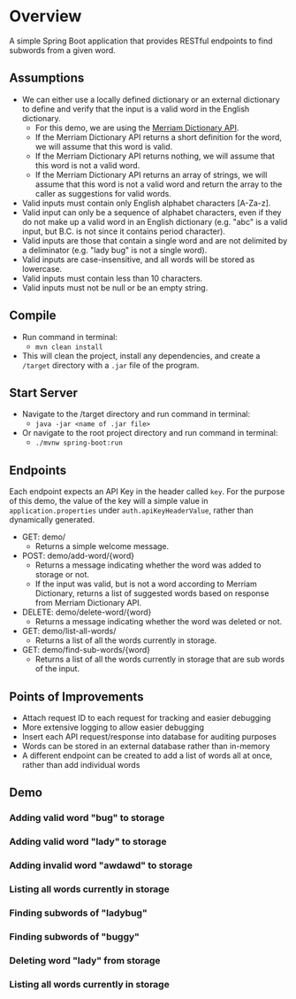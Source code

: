 # Overview

A simple Spring Boot application that provides RESTful endpoints to find subwords from a given word.

## Assumptions

- We can either use a locally defined dictionary or an external dictionary to define and verify that the input is a valid word in the English dictionary.
  - For this demo, we are using the [Merriam Dictionary API](https://www.dictionaryapi.com/products/api-collegiate-dictionary).
  - If the Merriam Dictionary API returns a short definition for the word, we will assume that this word is valid.
  - If the Merriam Dictionary API returns nothing, we will assume that this word is not a valid word.
  - If the Merriam Dictionary API returns an array of strings, we will assume that this word is not a valid word and return the array to the caller as suggestions for valid words.
- Valid inputs must contain only English alphabet characters [A-Za-z].
- Valid input can only be a sequence of alphabet characters, even if they do not make up a valid word in an English dictionary (e.g. "abc" is a valid input, but B.C. is not since it contains period character).
- Valid inputs are those that contain a single word and are not delimited by a deliminator (e.g. "lady bug" is not a single word).
- Valid inputs are case-insensitive, and all words will be stored as lowercase.
- Valid inputs must contain less than 10 characters.
- Valid inputs must not be null or be an empty string.

## Compile

- Run command in terminal:
  - `mvn clean install`
- This will clean the project, install any dependencies, and create a `/target` directory with a `.jar` file of the program.

## Start Server

- Navigate to the /target directory and run command in terminal:
  - `java -jar <name of .jar file>`
- Or navigate to the root project directory and run command in terminal:
  - `./mvnw spring-boot:run`

## Endpoints

Each endpoint expects an API Key in the header called `key`. For the purpose of this demo, the value of the key will a simple value in `application.properties` under `auth.apiKeyHeaderValue`, rather than dynamically generated.

- GET: demo/
  - Returns a simple welcome message.
- POST: demo/add-word/{word}
  - Returns a message indicating whether the word was added to storage or not.
  - If the input was valid, but is not a word according to Merriam Dictionary, returns a list of suggested words based on response from Merriam Dictionary API.
- DELETE: demo/delete-word/{word}
  - Returns a message indicating whether the word was deleted or not.
- GET: demo/list-all-words/
  - Returns a list of all the words currently in storage.
- GET: demo/find-sub-words/{word}
  - Returns a list of all the words currently in storage that are sub words of the input.

## Points of Improvements

- Attach request ID to each request for tracking and easier debugging
- More extensive logging to allow easier debugging
- Insert each API request/response into database for auditing purposes
- Words can be stored in an external database rather than in-memory
- A different endpoint can be created to add a list of words all at once, rather than add individual words

## Demo

### Adding valid word "bug" to storage

### Adding valid word "lady" to storage

### Adding invalid word "awdawd" to storage

### Listing all words currently in storage

### Finding subwords of "ladybug"

### Finding subwords of "buggy"

### Deleting word "lady" from storage

### Listing all words currently in storage
